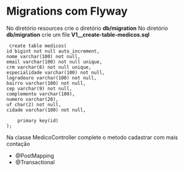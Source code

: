 # Migrations com Flyway

No diretório resources crie o diretório **db/migration**
No diretório **db/migration** crie um file **V1__create-table-medicos.sql** 
````
 create table medicos(
id bigint not null auto_increment,
nome varchar(100) not null,
email varchar(100) not null unique,
crm varchar(6) not null unique,
especialidade varchar(100) not null,
logradouro varchar(100) not null,
bairro varchar(100) not null,
cep varchar(9) not null,
complemento varchar(100),
numero varchar(20),
uf char(2) not null,
cidade varchar(100) not null,

    primary key(id)
);
````

Na classe MedicoController complete o metodo cadastrar com mais contação
- @PostMapping
- @Transactional